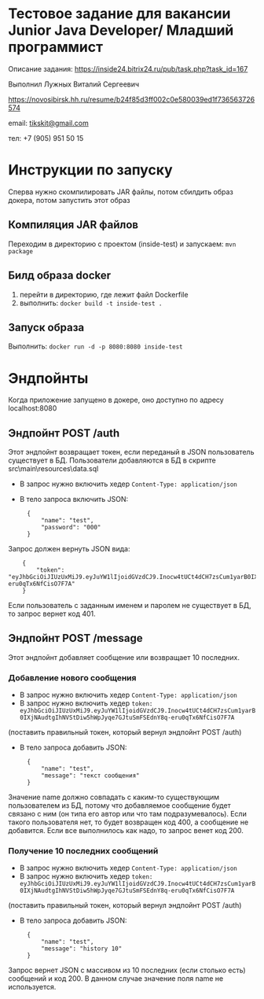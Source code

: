 # Тестовое задание для вакансии Junior Java Developer/ Младший программист
Описание задания:
https://inside24.bitrix24.ru/pub/task.php?task_id=167

Выполнил Лужных Виталий Сергеевич

https://novosibirsk.hh.ru/resume/b24f85d3ff002c0e580039ed1f736563726574

email: tikskit@gmail.com

тел: +7 (905) 951 50 15

# Инструкции по запуску

Сперва нужно скомпилировать JAR файлы, потом сбилдить образ докера, потом запустить этот образ

## Компиляция JAR файлов
 
 Переходим в директорию с проектом (inside-test) и запускаем: `mvn package`

## Билд образа docker
1. перейти в директорию, где лежит файл Dockerfile
2.  выполнить: `docker build -t inside-test .`

## Запуск образа
Выполнить: `docker run -d -p 8080:8080 inside-test`

# Эндпойнты

Когда приложение запущено в докере, оно доступно по адресу localhost:8080

## Эндпойнт POST /auth

Этот эндпойнт возвращает токен, если переданый в JSON пользователь существует в 
БД. Пользователи добавляются в БД в скрипте src\main\resources\data.sql

* В запрос нужно включить хедер `Content-Type: application/json`
* В тело запроса включить JSON:

        {
            "name": "test",
            "password": "000"
        }
        

Запрос должен вернуть JSON вида:

        {
            "token": "eyJhbGciOiJIUzUxMiJ9.eyJuYW1lIjoidGVzdCJ9.Inocw4tUCt4dCH7zsCum1yarB0IXjNAudtgIhNVStDiw5hWpJyqe7GJtuSmFSEdnY8q-eru0qTx6NfCisO7F7A"
        }
        
Если пользователь с заданным именем и паролем не существует в БД, то запрос вернет код 401. 
        
## Эндпойнт POST /message

Этот эндпойнт добавляет сообщение или возвращает 10 последних.

### Добавление нового сообщения

* В запрос нужно включить хедер `Content-Type: application/json`
* В запрос нужно включить хедер `token: eyJhbGciOiJIUzUxMiJ9.eyJuYW1lIjoidGVzdCJ9.Inocw4tUCt4dCH7zsCum1yarB0IXjNAudtgIhNVStDiw5hWpJyqe7GJtuSmFSEdnY8q-eru0qTx6NfCisO7F7A`

(поставить правильный токен, который вернул эндпойнт POST /auth)

* В тело запроса добавить JSON:

        {
            "name": "test",
            "message": "текст сообщения"
        } 
        
Значение name должно совпадать с каким-то существующим пользователем из БД, потому что добавляемое сообщение будет 
связано с ним (он типа его автор или что там подразумевалось). Если такого пользователя нет, то будет возвращен код 400,
а сообщение не добавится.
Если все выполнилось как надо, то запрос венет код 200.  
      
### Получение 10 последних сообщений

* В запрос нужно включить хедер `Content-Type: application/json`
* В запрос нужно включить хедер `token: eyJhbGciOiJIUzUxMiJ9.eyJuYW1lIjoidGVzdCJ9.Inocw4tUCt4dCH7zsCum1yarB0IXjNAudtgIhNVStDiw5hWpJyqe7GJtuSmFSEdnY8q-eru0qTx6NfCisO7F7A`

(поставить правильный токен, который вернул эндпойнт POST /auth)

* В тело запроса добавить JSON:

        {
            "name": "test",
            "message": "history 10"
        } 
        
Запрос вернет JSON с массивом из 10 последних (если столько есть) сообщений и код 200. В данном случае значение поля
name не используется.